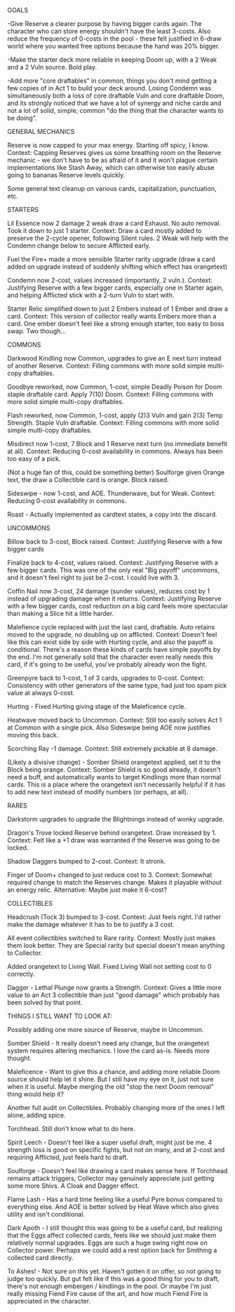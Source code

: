 GOALS

-Give Reserve a clearer purpose by having bigger cards again. The character who can store energy shouldn't have the least 3-costs. Also reduce the frequency of 0-costs in the pool - these felt justified in 6-draw world where you wanted free options because the hand was 20% bigger.

-Make the starter deck more reliable in keeping Doom up, with a 2 Weak and a 2 Vuln source. Bold play.

-Add more "core draftables" in common, things you don't mind getting a few copies of in Act 1 to build your deck around. Losing Condemn was simultaneously both a loss of core draftable Vuln and core draftable Doom, and its strongly noticed that we have a lot of synergy and niche cards and not a lot of solid, simple, common "do the thing that the character wants to be doing".

GENERAL MECHANICS

Reserve is now capped to your max energy. Starting off spicy, I know. Context: Capping Reserves gives us some breathing room on the Reserve mechanic - we don't have to be as afraid of it and it won't plague certain implementations like Stash Away, which can otherwise too easily abuse going to bananas Reserve levels quickly.

Some general text cleanup on various cards, capitalization, punctuation, etc. 

STARTERS

Lil Essence now 2 damage 2 weak draw a card Exhaust. No auto removal. Took it down to just 1 starter. Context: Draw a card mostly added to preserve the 2-cycle opener, following Silent rules. 2 Weak will help with the Condemn change below to secure Afflicted early.

Fuel the Fire+ made a more sensible Starter rarity upgrade (draw a card added on upgrade instead of suddenly shifting which effect has orangetext)

Condemn now 2-cost, values increased (importantly, 2 vuln.). Context: Justifying Reserve with a few bigger cards, especially one in Starter again, and helping Afflicted stick with a 2-turn Vuln to start with.

Starter Relic simplified down to just 2 Embers instead of 1 Ember and draw a card. Context: This version of collector really wants Embers more than a card. One ember doesn't feel like a strong enough starter, too easy to boss swap. Two though...

COMMONS

Darkwood Kindling now Common, upgrades to give an E next turn instead of another Reserve. Context: Filling commons with more solid simple multi-copy draftables.

Goodbye reworked, now Common, 1-cost, simple Deadly Poison for Doom staple draftable card. Apply 7(10) Doom. Context: Filling commons with more solid simple multi-copy draftables.

Flash reworked, now Common, 1-cost, apply (2)3 Vuln and gain 2(3) Temp Strength. Staple Vuln draftable. Context: Filling commons with more solid simple multi-copy draftables.

Misdirect now 1-cost, 7 Block and 1 Reserve next turn (no immediate benefit at all). Context: Reducing 0-cost availability in commons. Always has been too easy of a pick.

(Not a huge fan of this, could be something better) Soulforge given Orange text, the draw a Collectible card is orange. Block raised.

Sideswipe - now 1-cost, and AOE. Thunderwave, but for Weak. Context: Reducing 0-cost availability in commons. 

Roast - Actually implemented as cardtext states, a copy into the discard.

UNCOMMONS

Billow back to 3-cost, Block raised. Context: Justifying Reserve with a few bigger cards

Finalize back to 4-cost, values raised. Context: Justifying Reserve with a few bigger cards. This was one of the only real "Big payoff" uncommons, and it doesn't feel right to just be 2-cost. I could live with 3.

Coffin Nail now 3-cost, 24 damage (sunder values), reduces cost by 1 instead of upgrading damage when it returns. Context: Justifying Reserve with a few bigger cards, cost reduction on a big card feels more spectacular than making a Slice hit a little harder.

Malefience cycle replaced with just the last card, draftable. Auto retains moved to the upgrade, no doubling up on afflicted. Context: Doesn't feel like this can exist side by side with Hurting cycle, and also the payoff is conditional. There's a reason these kinds of cards have simple payoffs by the end. I'm not generally sold that the character even really needs this card, if it's going to be useful, you've probably already won the fight.

Greenpyre back to 1-cost, 1 of 3 cards, upgrades to 0-cost. Context: Consistency with other generators of the same type, had just too spam pick value at always 0-cost.

Hurting - Fixed Hurting giving stage of the Maleficence cycle.

Heatwave moved back to Uncommon. Context: Still too easily solves Act 1 at Common with a single pick. Also Sideswipe being AOE now justifies moving this back.

Scorching Ray -1 damage. Context: Still extremely pickable at 8 damage.

(Likely a divisive change) - Somber Shield orangetext applied, set it to the Block being orange. Context: Somber Shield is so good already, it doesn't need a buff, and automatically wants to target Kindlings more than normal cards. This is a place where the orangetext isn't necessarily helpful if it has to add new text instead of modify numbers (or perhaps, at all).

RARES

Darkstorm upgrades to upgrade the Blightnings instead of wonky upgrade.

Dragon's Trove locked Reserve behind orangetext. Draw increased by 1. Context: Felt like a +1 draw was warranted if the Reserve was going to be locked.

Shadow Daggers bumped to 2-cost. Context: It stronk.

Finger of Doom+ changed to just reduce cost to 3. Context: Somewhat required change to match the Reserves change. Makes it playable without an energy relic. Alternative: Maybe just make it 6-cost?

COLLECTIBLES

Headcrush (Tock 3) bumped to 3-cost. Context: Just feels right. I'd rather make the damage whatever it has to be to justify a 3 cost.

All event collectibles switched to Rare rarity. Context: Mostly just makes them look better. They are Special rarity but special doesn't mean anything to Collector.

Added orangetext to Living Wall. Fixed Living Wall not setting cost to 0 correctly.

Dagger - Lethal Plunge now grants a Strength. Context: Gives a little more value to an Act 3 collectible than just "good damage" which probably has been solved by that point.

THINGS I STILL WANT TO LOOK AT:

Possibly adding one more source of Reserve, maybe in Uncommon.

Somber Shield - It really doesn't need any change, but the orangetext system requires altering mechanics. I love the card as-is. Needs more thought.

Maleficence - Want to give this a chance, and adding more reliable Doom source should help let it shine. But I still have my eye on it, just not sure when it is useful. Maybe merging the old "stop the next Doom removal" thing would help it?

Another full audit on Collectibles. Probably changing more of the ones I left alone, adding spice.

Torchhead. Still don't know what to do here.

Spirit Leech - Doesn't feel like a super useful draft, might just be me. 4 strength loss is good on specific fights, but not on many, and at 2-cost and requiring Afflicted, just feels hard to draft.

Soulforge - Doesn't feel like drawing a card makes sense here. If Torchhead remains attack triggers, Collector may genuinely appreciate just getting some more Shivs. A Cloak and Dagger effect.

Flame Lash - Has a hard time feeling like a useful Pyre bonus compared to everything else. And AOE is better solved by Heat Wave which also gives utility and isn't conditional.

Dark Apoth - I still thought this was going to be a useful card, but realizing that the Eggs affect collected cards, feels like we should just make them relatively normal upgrades. Eggs are such a huge swing right now on Collector power. Perhaps we could add a rest option back for Smithing a collected card directly.

To Ashes! - Not sure on this yet. Haven't gotten it on offer, so not going to judge too quickly. But gut felt like if this was a good thing for you to draft, there's not enough embergen / kindlings in the pool. Or maybe I'm just really missing Fiend Fire cause of the art, and how much Fiend Fire is appreciated in the character.
